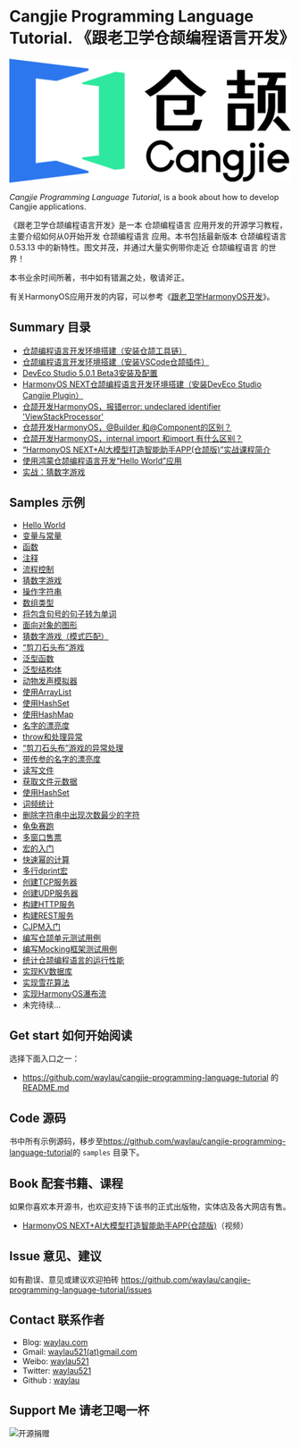 # Cangjie Programming Language Tutorial. 《跟老卫学仓颉编程语言开发》

![](images/cangjie-logo.png)

*Cangjie Programming Language Tutorial*, is a book about how to develop Cangjie applications.



《跟老卫学仓颉编程语言开发》是一本 仓颉编程语言 应用开发的开源学习教程，主要介绍如何从0开始开发 仓颉编程语言 应用。本书包括最新版本  仓颉编程语言 0.53.13 中的新特性。图文并茂，并通过大量实例带你走近 仓颉编程语言 的世界！

本书业余时间所著，书中如有错漏之处，敬请斧正。

有关HarmonyOS应用开发的内容，可以参考《[跟老卫学HarmonyOS开发](https://github.com/waylau/harmonyos-tutorial)》。

## Summary 目录


* [仓颉编程语言开发环境搭建（安装仓颉工具链）](https://waylau.com/install-cangjie-lang/)
* [仓颉编程语言开发环境搭建（安装VSCode仓颉插件）](https://waylau.com/install-cangjie-plugin-in-vscode/)
* [DevEco Studio 5.0.1 Beta3安装及配置](https://developer.huawei.com/consumer/cn/forum/topic/0201167060557489345)
* [HarmonyOS NEXT仓颉编程语言开发环境搭建（安装DevEco Studio Cangjie Plugin）](https://waylau.com/install-deveco-studio-cangjie-plugin/)
* [仓颉开发HarmonyOS，报错error: undeclared identifier 'ViewStackProcessor'](https://developer.huawei.com/consumer/cn/forum/topic/0203168734455974805)
* [仓颉开发HarmonyOS，@Builder 和@Component的区别？](https://developer.huawei.com/consumer/cn/forum/topic/0201168738273407796)
* [仓颉开发HarmonyOS，internal import 和import 有什么区别？	](https://developer.huawei.com/consumer/cn/forum/topic/0201168738630513798)
* [“HarmonyOS NEXT+AI大模型打造智能助手APP(仓颉版)”实战课程简介](https://developer.huawei.com/consumer/cn/forum/topic/0207177697979523118)
* [使用鸿蒙仓颉编程语言开发“Hello World”应用](https://developer.huawei.com/consumer/cn/forum/topic/0208178470222403321?fid=0109140870620153026)
* [实战：猜数字游戏](https://developer.huawei.com/consumer/cn/forum/topic/0208178389310767290?fid=0109140870620153026)

## Samples 示例

* [Hello World](samples/hello_world)
* [变量与常量](samples/variable_demo)
* [函数](samples/function_demo)
* [注释](samples/comment_demo)
* [流程控制](samples/flow_control_demo)
* [猜数字游戏](samples/guessing_game)
* [操作字符串](samples/string_demo)
* [数组类型](samples/array_demo)
* [将包含句号的句子转为单词](samples/convert_sentences_containing_period_into_words)
* [面向对象的图形](samples/oo_for_shape)
* [猜数字游戏（模式匹配）](samples/pattern_match_guessing_game)
* [“剪刀石头布”游戏](samples/rock_paper_scissors)
* [泛型函数](samples/generic_function_demo)
* [泛型结构体](samples/generic_struct_demo)
* [动物发声模拟器](samples/animal_vocal_simulator)
* [使用ArrayList](samples/arraylist_demo)
* [使用HashSet](samples/hashset_demo)
* [使用HashMap](samples/hashmap_demo)
* [名字的漂亮度](samples/the_beauty_of_the_name)
* [throw和处理异常](samples/exception_demo)
* [“剪刀石头布”游戏的异常处理](samples/rock_paper_scissors_with_exception)
* [带传参的名字的漂亮度](samples/the_beauty_of_the_name_with_parameter)
* [读写文件](samples/basic_io_file_demo)
* [获取文件元数据](samples/file_info)
* [使用HashSet](samples/word_frequency)
* [词频统计](samples/word_frequency)
* [删除字符串中出现次数最少的字符](samples/delete_least_occurring_character_from_string)
* [龟兔赛跑](samples/the_tortoise_and_the_hare)
* [‌多窗口售票](samples/multi_window_ticket_sales)
* [‌宏的入门](samples/macro_introduction_demo)
* [‌快速幂的计算](samples/macro_power)
* [‌‌多行dprint宏](samples/macro_muti_dprint)
* [‌创建TCP服务器](samples/tcp_demo)
* [‌创建UDP服务器](samples/udp_demo)
* [‌构建HTTP服务](samples/http_demo)
* [‌构建REST服务](samples/http_rest_demo)
* [‌CJPM入门](samples/cjpm_demo)
* [‌编写仓颉单元测试用例](samples/unittest_demo)
* [‌编写Mocking框架测试用例](samples/unittest_mock_demo)
* [‌统计仓颉编程语言的运行性能](samples/performance_test_of_accumulator)
* [‌实现KV数据库](samples/kv_store)
* [‌实现雪花算法](samples/snowflake_algorithm)
* [‌实现HarmonyOS瀑布流](samples/CangjieHarmonyOSWaterFlow)
* 未完待续...



## Get start 如何开始阅读

选择下面入口之一：

* <https://github.com/waylau/cangjie-programming-language-tutorial> 的 [README.md](https://github.com/waylau/cangjie-programming-language-tutorial/blob/master/README.md) 


## Code 源码

书中所有示例源码，移步至<https://github.com/waylau/cangjie-programming-language-tutorial>的 `samples` 目录下。


## Book 配套书籍、课程



如果你喜欢本开源书，也欢迎支持下该书的正式出版物，实体店及各大网店有售。


* [HarmonyOS NEXT+AI大模型打造智能助手APP(仓颉版)](https://coding.imooc.com/class/927.html)（视频）




## Issue 意见、建议



如有勘误、意见或建议欢迎拍砖 <https://github.com/waylau/cangjie-programming-language-tutorial/issues>

## Contact 联系作者

* Blog: [waylau.com](http://waylau.com)
* Gmail: [waylau521(at)gmail.com](mailto:waylau521@gmail.com)
* Weibo: [waylau521](http://weibo.com/waylau521)
* Twitter: [waylau521](https://twitter.com/waylau521)
* Github : [waylau](https://github.com/waylau)

## Support Me 请老卫喝一杯

![开源捐赠](https://waylau.com/images/showmethemoney-sm.jpg)
